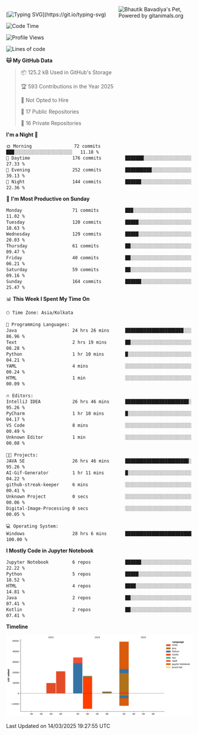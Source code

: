 <img src="https://render.gitanimals.org/lines/kavicastelo?pet-id=658414197060265056" width="200" alt="Bhautik Bavadiya's Pet, Powered by gitanimals.org" align="right" style="display: block; margin-bottom: 10px;" />

[![Typing SVG](https://readme-typing-svg.demolab.com?font=Fira+Code&pause=1000&color=F6FF05&center=true&vCenter=true&width=435&lines=Hi+%F0%9F%91%8B%2C+I'm+Somesh+Diwan;I+will+be+back+soon.)](https://git.io/typing-svg)

<!--START_SECTION:waka-->
![Code Time](http://img.shields.io/badge/Code%20Time-38%20hrs%2051%20mins-blue)

![Profile Views](http://img.shields.io/badge/Profile%20Views-518-blue)

![Lines of code](https://img.shields.io/badge/From%20Hello%20World%20I%27ve%20Written-132.0%20thousand%20lines%20of%20code-blue)

**🐱 My GitHub Data** 

> 📦 125.2 kB Used in GitHub's Storage 
 > 
> 🏆 593 Contributions in the Year 2025
 > 
> 🚫 Not Opted to Hire
 > 
> 📜 17 Public Repositories 
 > 
> 🔑 16 Private Repositories 
 > 
**I'm a Night 🦉** 

```text
🌞 Morning                72 commits          ███░░░░░░░░░░░░░░░░░░░░░░   11.18 % 
🌆 Daytime                176 commits         ███████░░░░░░░░░░░░░░░░░░   27.33 % 
🌃 Evening                252 commits         ██████████░░░░░░░░░░░░░░░   39.13 % 
🌙 Night                  144 commits         ██████░░░░░░░░░░░░░░░░░░░   22.36 % 
```
📅 **I'm Most Productive on Sunday** 

```text
Monday                   71 commits          ███░░░░░░░░░░░░░░░░░░░░░░   11.02 % 
Tuesday                  120 commits         █████░░░░░░░░░░░░░░░░░░░░   18.63 % 
Wednesday                129 commits         █████░░░░░░░░░░░░░░░░░░░░   20.03 % 
Thursday                 61 commits          ██░░░░░░░░░░░░░░░░░░░░░░░   09.47 % 
Friday                   40 commits          ██░░░░░░░░░░░░░░░░░░░░░░░   06.21 % 
Saturday                 59 commits          ██░░░░░░░░░░░░░░░░░░░░░░░   09.16 % 
Sunday                   164 commits         ██████░░░░░░░░░░░░░░░░░░░   25.47 % 
```


📊 **This Week I Spent My Time On** 

```text
🕑︎ Time Zone: Asia/Kolkata

💬 Programming Languages: 
Java                     24 hrs 26 mins      ██████████████████████░░░   86.96 % 
Text                     2 hrs 19 mins       ██░░░░░░░░░░░░░░░░░░░░░░░   08.28 % 
Python                   1 hr 10 mins        █░░░░░░░░░░░░░░░░░░░░░░░░   04.21 % 
YAML                     4 mins              ░░░░░░░░░░░░░░░░░░░░░░░░░   00.24 % 
HTML                     1 min               ░░░░░░░░░░░░░░░░░░░░░░░░░   00.09 % 

🔥 Editors: 
IntelliJ IDEA            26 hrs 46 mins      ████████████████████████░   95.26 % 
PyCharm                  1 hr 10 mins        █░░░░░░░░░░░░░░░░░░░░░░░░   04.17 % 
VS Code                  8 mins              ░░░░░░░░░░░░░░░░░░░░░░░░░   00.49 % 
Unknown Editor           1 min               ░░░░░░░░░░░░░░░░░░░░░░░░░   00.08 % 

🐱‍💻 Projects: 
JAVA SE                  26 hrs 46 mins      ████████████████████████░   95.26 % 
AI-Gif-Generator         1 hr 11 mins        █░░░░░░░░░░░░░░░░░░░░░░░░   04.22 % 
github-streak-keeper     6 mins              ░░░░░░░░░░░░░░░░░░░░░░░░░   00.41 % 
Unknown Project          0 secs              ░░░░░░░░░░░░░░░░░░░░░░░░░   00.06 % 
Digital-Image-Processing 0 secs              ░░░░░░░░░░░░░░░░░░░░░░░░░   00.05 % 

💻 Operating System: 
Windows                  28 hrs 6 mins       █████████████████████████   100.00 % 
```

**I Mostly Code in Jupyter Notebook** 

```text
Jupyter Notebook         6 repos             ██████░░░░░░░░░░░░░░░░░░░   22.22 % 
Python                   5 repos             █████░░░░░░░░░░░░░░░░░░░░   18.52 % 
HTML                     4 repos             ████░░░░░░░░░░░░░░░░░░░░░   14.81 % 
Java                     2 repos             ██░░░░░░░░░░░░░░░░░░░░░░░   07.41 % 
Kotlin                   2 repos             ██░░░░░░░░░░░░░░░░░░░░░░░   07.41 % 
```



**Timeline**

![Lines of Code chart](https://raw.githubusercontent.com/Someshdiwan/Someshdiwan/main/assets/bar_graph.png)


 Last Updated on 14/03/2025 19:27:55 UTC
<!--END_SECTION:waka-->
